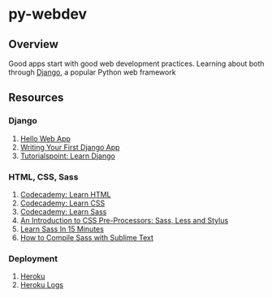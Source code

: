 # py-webdev

## Overview

Good apps start with good web development practices. Learning about both through [Django](https://www.djangoproject.com/), a popular Python web framework

## Resources

### Django
1. [Hello Web App](https://hellowebbooks.com/tutorial/)
2. [Writing Your First Django App](https://docs.djangoproject.com/en/1.11/intro/tutorial01/)
3. [Tutorialspoint: Learn Django](https://www.tutorialspoint.com/django/index.htm)

### HTML, CSS, Sass
1. [Codecademy: Learn HTML](https://www.codecademy.com/learn/learn-html)
2. [Codecademy: Learn CSS](https://www.codecademy.com/learn/learn-css)
3. [Codecademy: Learn Sass](https://www.codecademy.com/learn/learn-sass)
4. [An Introduction to CSS Pre-Processors: Sass, Less and Stylus](https://htmlmag.com/article/an-introduction-to-css-preprocessors-sass-less-stylus)
5. [Learn Sass In 15 Minutes](https://tutorialzine.com/2016/01/learn-sass-in-15-minutes)
6. [How to Compile Sass with Sublime Text](http://www.hongkiat.com/blog/sublime-text-compiling-sass/)

### Deployment
1. [Heroku](https://www.heroku.com/)
2. [Heroku Logs](https://devcenter.heroku.com/articles/logging)


<!---
### Flask
1. [Flask: Quickstart](http://flask.pocoo.org/docs/0.12/quickstart/)
2. [The Ultimate Flask Front-end](https://realpython.com/blog/python/the-ultimate-flask-front-end/)

### Dashboarding
1. [Interactive Data Visualisation of Geospatial Data using D3.js, DC.js, Leaflet.js and Python](http://adilmoujahid.com//posts/2016/08/interactive-data-visualization-geospatial-d3-dc-leaflet-python/)
2. [Dashboards by Keen IO](http://keen.github.io/dashboards/)
3. [Pyxley](http://pyxley.readthedocs.io/en/latest/index.html)
--->
